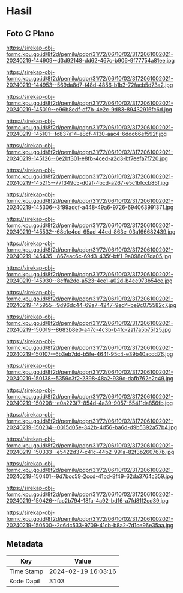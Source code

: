 # Hasil

## Foto C Plano

https://sirekap-obj-formc.kpu.go.id/8f2d/pemilu/pdpr/31/72/06/10/02/3172061002021-20240219-144909--d3d92148-dd62-467c-b906-9f77754a81ee.jpg

https://sirekap-obj-formc.kpu.go.id/8f2d/pemilu/pdpr/31/72/06/10/02/3172061002021-20240219-144953--569da8d7-f48d-4856-b1b3-72facb5d73a2.jpg

https://sirekap-obj-formc.kpu.go.id/8f2d/pemilu/pdpr/31/72/06/10/02/3172061002021-20240219-145019--e96b8edf-df7b-4e2c-9d83-89432916fc6d.jpg

https://sirekap-obj-formc.kpu.go.id/8f2d/pemilu/pdpr/31/72/06/10/02/3172061002021-20240219-145101--fc837a14-e8cf-4130-aac4-6ddc66ef592f.jpg

https://sirekap-obj-formc.kpu.go.id/8f2d/pemilu/pdpr/31/72/06/10/02/3172061002021-20240219-145126--6e2bf301-e8fb-4ced-a2d3-bf7eefa7f720.jpg

https://sirekap-obj-formc.kpu.go.id/8f2d/pemilu/pdpr/31/72/06/10/02/3172061002021-20240219-145215--77f349c5-d02f-4bcd-a267-e5c1bfccb86f.jpg

https://sirekap-obj-formc.kpu.go.id/8f2d/pemilu/pdpr/31/72/06/10/02/3172061002021-20240219-145306--3f99adcf-a448-49a6-9726-694063991371.jpg

https://sirekap-obj-formc.kpu.go.id/8f2d/pemilu/pdpr/31/72/06/10/02/3172061002021-20240219-145532--68c1e4cd-65ad-44ed-863e-03a166682439.jpg

https://sirekap-obj-formc.kpu.go.id/8f2d/pemilu/pdpr/31/72/06/10/02/3172061002021-20240219-145435--867eac6c-69d3-435f-bff1-9a098c07da05.jpg

https://sirekap-obj-formc.kpu.go.id/8f2d/pemilu/pdpr/31/72/06/10/02/3172061002021-20240219-145930--8cffa2de-a523-4ce1-a02d-b4ee973b54ce.jpg

https://sirekap-obj-formc.kpu.go.id/8f2d/pemilu/pdpr/31/72/06/10/02/3172061002021-20240219-145955--9d96dc44-69a7-4247-9ed4-be9c075582c7.jpg

https://sirekap-obj-formc.kpu.go.id/8f2d/pemilu/pdpr/31/72/06/10/02/3172061002021-20240219-150019--8683b8e0-a47c-4c3b-b4fc-2a17a5b75125.jpg

https://sirekap-obj-formc.kpu.go.id/8f2d/pemilu/pdpr/31/72/06/10/02/3172061002021-20240219-150107--6b3eb7dd-b5fe-464f-95c4-e39b40acdd76.jpg

https://sirekap-obj-formc.kpu.go.id/8f2d/pemilu/pdpr/31/72/06/10/02/3172061002021-20240219-150138--5359c3f2-2398-48a2-939c-dafb762e2c49.jpg

https://sirekap-obj-formc.kpu.go.id/8f2d/pemilu/pdpr/31/72/06/10/02/3172061002021-20240219-150208--e0a223f7-854d-4a39-9057-55411da856fb.jpg

https://sirekap-obj-formc.kpu.go.id/8f2d/pemilu/pdpr/31/72/06/10/02/3172061002021-20240219-150234--0015d05e-342b-4d56-ba6d-d9b5392a57b4.jpg

https://sirekap-obj-formc.kpu.go.id/8f2d/pemilu/pdpr/31/72/06/10/02/3172061002021-20240219-150333--e5422d37-c41c-44b2-991a-82f3b260767b.jpg

https://sirekap-obj-formc.kpu.go.id/8f2d/pemilu/pdpr/31/72/06/10/02/3172061002021-20240219-150401--9d7bcc59-2ccd-41bd-8f49-62da3764c359.jpg

https://sirekap-obj-formc.kpu.go.id/8f2d/pemilu/pdpr/31/72/06/10/02/3172061002021-20240219-150426--fac2b794-18fa-4a92-bd16-a7fd81f2cd39.jpg

https://sirekap-obj-formc.kpu.go.id/8f2d/pemilu/pdpr/31/72/06/10/02/3172061002021-20240219-150500--2c6dc533-9709-41cb-b8a2-7d1ce96e35aa.jpg


## Metadata

| Key        | Value               |
| ---------- | ------------------- |
| Time Stamp | 2024-02-19 16:03:16 |
| Kode Dapil | 3103                |




